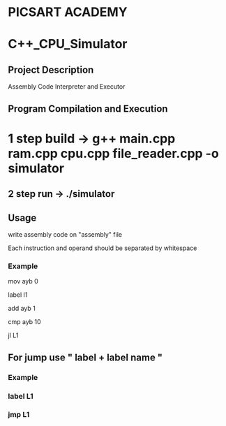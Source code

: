  
# PICSART ACADEMY

#  C++_CPU_Simulator
 


## Project Description

 Assembly Code Interpreter and Executor

## Program Compilation and Execution

# 1 step build -> g++ main.cpp ram.cpp cpu.cpp file_reader.cpp -o simulator
## 2 step run -> ./simulator

## Usage

write assembly code on  "assembly" file

Each instruction and operand should be separated by whitespace

### Example

mov ayb 0

label l1

add ayb 1

cmp ayb 10

jl L1

## For jump use  " label + label name " 

### Example 

### label L1
### jmp L1


